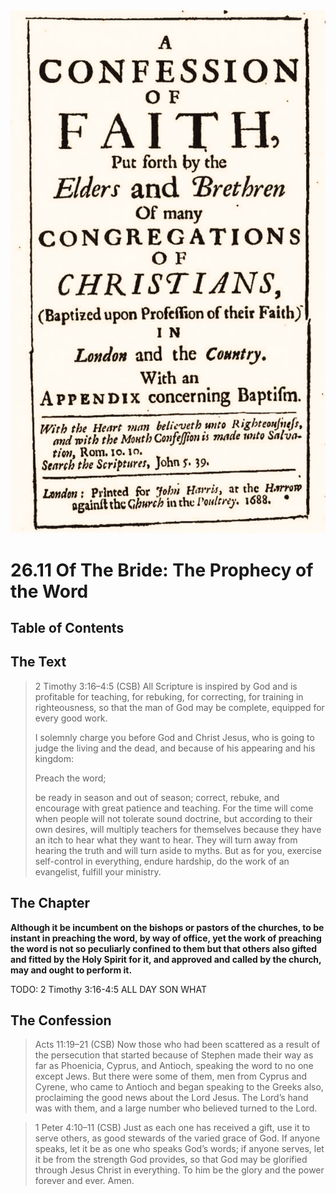 <img class="intro-right" src="art-1689.png">

# 26.11 Of The Bride: The Prophecy of the Word

## Table of Contents

<!-- toc -->

## The Text

>2 Timothy 3:16–4:5 (CSB) All Scripture is inspired by God and is profitable for teaching, for rebuking, for correcting, for training in righteousness, so that the man of God may be complete, equipped for every good work.  
>
>I solemnly charge you before God and Christ Jesus, who is going to judge the living and the dead, and because of his appearing and his kingdom:  
>
><bgy>Preach the word;</bgy>  
>
>be ready in season and out of season; correct, rebuke, and encourage with great patience and teaching. For the time will come when people will not tolerate sound doctrine, but according to their own desires, will multiply teachers for themselves because they have an itch to hear what they want to hear. They will turn away from hearing the truth and will turn aside to myths. But as for you, exercise self-control in everything, endure hardship, do the work of an evangelist, fulfill your ministry.

## The Chapter

**Although it be incumbent on the bishops or pastors of the churches, to be instant in preaching the word, by way of office, yet the work of preaching the word is not so peculiarly confined to them but that others also gifted and fitted by the Holy Spirit for it, and approved and called by the church, may and ought to perform it.**

TODO: 2 Timothy 3:16-4:5 ALL DAY SON WHAT

## The Confession

>Acts 11:19–21 (CSB) Now those who had been scattered as a result of the persecution that started because of Stephen made their way as far as Phoenicia, Cyprus, and Antioch, speaking the word to no one except Jews. But there were some of them, men from Cyprus and Cyrene, who came to Antioch and began speaking to the Greeks also, proclaiming the good news about the Lord Jesus. The Lord’s hand was with them, and a large number who believed turned to the Lord.

>1 Peter 4:10–11 (CSB) Just as each one has received a gift, use it to serve others, as good stewards of the varied grace of God. If anyone speaks, let it be as one who speaks God’s words; if anyone serves, let it be from the strength God provides, so that God may be glorified through Jesus Christ in everything. To him be the glory and the power forever and ever. Amen.
